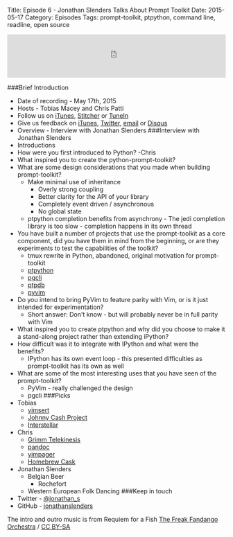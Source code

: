Title: Episode 6 - Jonathan Slenders Talks About Prompt Toolkit
Date: 2015-05-17
Category: Episodes
Tags: prompt-toolkit, ptpython, command line, readline, open source

<iframe id="audio_iframe" src="https://www.podbean.com/media/player/5xs8w-561e18?from=wp&skin=103&postId=5643800&download=0&share=1&fonts=Helvetica&auto=0" height="100" width="100%" frameborder="0" scrolling="no" data-name="pb-iframe-player"></iframe>

###Brief Introduction
- Date of recording - May 17th, 2015
- Hosts - Tobias Macey and Chris Patti
- Follow us on [iTunes](https://itunes.apple.com/us/podcast/podcast.-init/id981834425?mt=2&uo=6&at=&ct=), [Stitcher](http://www.stitcher.com/s?fid=64838&refid=stpr) or [TuneIn](http://tunein.com/radio/Podcast\_\_init\_\_-p726240/)
- Give us feedback on [iTunes](https://itunes.apple.com/us/podcast/podcast.-init/id981834425?mt=2&uo=6&at=&ct=), [Twitter](https://twitter.com/Podcast__init__), [email](mailto:hosts@podcastinit.com) or [Disqus](http://podcastinit.com)
- Overview - Interview with Jonathan Slenders
###Interview with Jonathan Slenders
- Introductions
- How were you first introduced to Python? -Chris
- What inspired you to create the python-prompt-toolkit?
- What are some design considerations that you made when building prompt-toolkit?
    - Make minimal use of inheritance
        - Overly strong coupling
        - Better clarity for the API of your library
        - Completely event driven / asynchronous
        - No global state
    - ptpython completion benefits from asynchrony - The jedi completion library is too slow - completion happens in its own thread
- You have built a number of projects that use the prompt-toolkit as a core component, did you have them in mind from the beginning, or are they experiments to test the capabilities of the toolkit?
    - tmux rewrite in Python, abandoned, original motivation for prompt-toolkit
    - [ptpython](https://github.com/jonathanslenders/ptpython)
    - [pgcli](https://github.com/dbcli/pgcli)
    - [ptpdb](https://github.com/jonathanslenders/ptpdb)
    - [pyvim](https://github.com/jonathanslenders/pyvim)
- Do you intend to bring PyVim to feature parity with Vim, or is it just intended for experimentation?
    - Short answer: Don't know - but will probably never be in full parity with Vim
- What inspired you to create ptpython and why did you choose to make it a stand-along project rather than extending iPython?
- How difficult was it to integrate with IPython and what were the benefits?
    - IPython has its own event loop - this presented difficulties as prompt-toolkit has its own as well
- What are some of the most interesting uses that you have seen of the prompt-toolkit?
    - PyVim - really challenged the design
    - pgcli
###Picks
- Tobias
    - [vimsert](https://github.com/gabesullice/vimsert)
    - [Johnny Cash Project](http://www.thejohnnycashproject.com/)
    - [Interstellar](http://www.imdb.com/title/tt0816692/)
- Chris
    - [Grimm Telekinesis](http://grimmales.com/telekinesis/)
    - [pandoc](http://pandoc.org/)
    - [vimpager](https://github.com/rkitover/vimpager)
    - [Homebrew Cask](https://github.com/caskroom/homebrew-cask)
- Jonathan Slenders
    - Belgian Beer
      - Rochefort
    - Western European Folk Dancing
###Keep in touch
- Twitter - [@jonathan\_s](https://twitter.com/jonathan\_s)
- GitHub - [jonathanslenders](https://github.com/jonathanslenders)

The intro and outro music is from Requiem for a Fish [The Freak Fandango Orchestra](http://freemusicarchive.org/music/The_Freak_Fandango_Orchestra/)  / [CC BY-SA](http://creativecommons.org/licenses/by-sa/3.0/)
